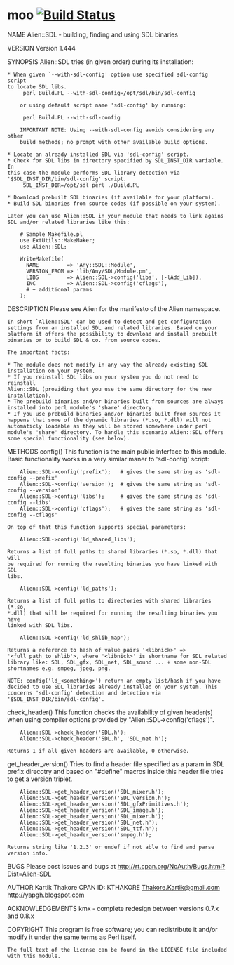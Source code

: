 # moo [![Build Status](https://travis-ci.org/KohaAloha/Alien-SDL.svg?branch=ka-trav5)](https://travis-ci.org/KohaAloha/Alien-SDL)

NAME
    Alien::SDL - building, finding and using SDL binaries

VERSION
    Version 1.444

SYNOPSIS
    Alien::SDL tries (in given order) during its installation:

    * When given `--with-sdl-config' option use specified sdl-config script
    to locate SDL libs.
         perl Build.PL --with-sdl-config=/opt/sdl/bin/sdl-config

        or using default script name 'sdl-config' by running:

         perl Build.PL --with-sdl-config

        IMPORTANT NOTE: Using --with-sdl-config avoids considering any other
        build methods; no prompt with other available build options.

    * Locate an already installed SDL via 'sdl-config' script.
    * Check for SDL libs in directory specified by SDL_INST_DIR variable. In
    this case the module performs SDL library detection via
    '$SDL_INST_DIR/bin/sdl-config' script.
         SDL_INST_DIR=/opt/sdl perl ./Build.PL

    * Download prebuilt SDL binaries (if available for your platform).
    * Build SDL binaries from source codes (if possible on your system).

    Later you can use Alien::SDL in your module that needs to link agains
    SDL and/or related libraries like this:

        # Sample Makefile.pl
        use ExtUtils::MakeMaker;
        use Alien::SDL;

        WriteMakefile(
          NAME         => 'Any::SDL::Module',
          VERSION_FROM => 'lib/Any/SDL/Module.pm',
          LIBS         => Alien::SDL->config('libs', [-lAdd_Lib]),
          INC          => Alien::SDL->config('cflags'),
          # + additional params
        );

DESCRIPTION
    Please see Alien for the manifesto of the Alien namespace.

    In short `Alien::SDL' can be used to detect and get configuration
    settings from an installed SDL and related libraries. Based on your
    platform it offers the possibility to download and install prebuilt
    binaries or to build SDL & co. from source codes.

    The important facts:

    * The module does not modify in any way the already existing SDL
    installation on your system.
    * If you reinstall SDL libs on your system you do not need to reinstall
    Alien::SDL (providing that you use the same directory for the new
    installation).
    * The prebuild binaries and/or binaries built from sources are always
    installed into perl module's 'share' directory.
    * If you use prebuild binaries and/or binaries built from sources it
    happens that some of the dynamic libraries (*.so, *.dll) will not
    automaticly loadable as they will be stored somewhere under perl
    module's 'share' directory. To handle this scenario Alien::SDL offers
    some special functionality (see below).

METHODS
  config()
    This function is the main public interface to this module. Basic
    functionality works in a very similar maner to 'sdl-config' script:

        Alien::SDL->config('prefix');   # gives the same string as 'sdl-config --prefix'
        Alien::SDL->config('version');  # gives the same string as 'sdl-config --version'
        Alien::SDL->config('libs');     # gives the same string as 'sdl-config --libs'
        Alien::SDL->config('cflags');   # gives the same string as 'sdl-config --cflags'

    On top of that this function supports special parameters:

        Alien::SDL->config('ld_shared_libs');

    Returns a list of full paths to shared libraries (*.so, *.dll) that will
    be required for running the resulting binaries you have linked with SDL
    libs.

        Alien::SDL->config('ld_paths');

    Returns a list of full paths to directories with shared libraries (*.so,
    *.dll) that will be required for running the resulting binaries you have
    linked with SDL libs.

        Alien::SDL->config('ld_shlib_map');

    Returns a reference to hash of value pairs '<libnick>' =>
    '<full_path_to_shlib'>, where '<libnick>' is shortname for SDL related
    library like: SDL, SDL_gfx, SDL_net, SDL_sound ... + some non-SDL
    shortnames e.g. smpeg, jpeg, png.

    NOTE: config('ld_<something>') return an empty list/hash if you have
    decided to use SDL libraries already installed on your system. This
    concerns 'sdl-config' detection and detection via
    '$SDL_INST_DIR/bin/sdl-config'.

  check_header()
    This function checks the availability of given header(s) when using
    compiler options provided by "Alien::SDL->config('cflags')".

        Alien::SDL->check_header('SDL.h');
        Alien::SDL->check_header('SDL.h', 'SDL_net.h');

    Returns 1 if all given headers are available, 0 otherwise.

  get_header_version()
    Tries to find a header file specified as a param in SDL prefix direcotry
    and based on "#define" macros inside this header file tries to get a
    version triplet.

        Alien::SDL->get_header_version('SDL_mixer.h');
        Alien::SDL->get_header_version('SDL_version.h');
        Alien::SDL->get_header_version('SDL_gfxPrimitives.h');
        Alien::SDL->get_header_version('SDL_image.h');
        Alien::SDL->get_header_version('SDL_mixer.h');
        Alien::SDL->get_header_version('SDL_net.h');
        Alien::SDL->get_header_version('SDL_ttf.h');
        Alien::SDL->get_header_version('smpeg.h');

    Returns string like '1.2.3' or undef if not able to find and parse
    version info.

BUGS
    Please post issues and bugs at
    http://rt.cpan.org/NoAuth/Bugs.html?Dist=Alien-SDL

AUTHOR
        Kartik Thakore
        CPAN ID: KTHAKORE
        Thakore.Kartik@gmail.com
        http://yapgh.blogspot.com

ACKNOWLEDGEMENTS
        kmx - complete redesign between versions 0.7.x and 0.8.x

COPYRIGHT
    This program is free software; you can redistribute it and/or modify it
    under the same terms as Perl itself.

    The full text of the license can be found in the LICENSE file included
    with this module.

